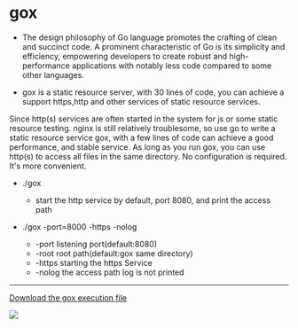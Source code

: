 # gox

- The design philosophy of Go language promotes the crafting of clean and succinct code. A prominent characteristic of Go is its simplicity and efficiency, empowering developers to create robust and high-performance applications with notably less code compared to some other languages.

- gox is a static resource server, with 30 lines of code, you can achieve a support https,http and other services of static resource services.

Since http(s) services are often started in the system for js or some static resource testing. nginx is still relatively troublesome, so use go to write a static resource service gox, with a few lines of code can achieve a good performance, and stable service. As long as you run gox, you can use http(s) to access all files in the same directory. No configuration is required. It's more convenient.

- ./gox
    - start the http service by default, port 8080, and print the access path

- ./gox -port=8000 -https -nolog
    - -port    listening port(default:8080)
    - -root    root path(default:gox same directory)
    - -https   starting the https Service
    - -nolog   the access path log is not printed

------------

[Download the gox execution file](https://tlnet.top/download "Download the gox execution file")

![](https://tlnet.top/statics/tlnet/224715.gif)
